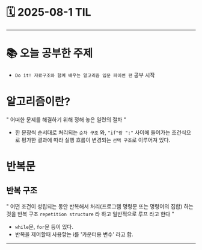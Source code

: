 # 🗓️ 2025-08-1 TIL
---
# 📚 오늘 공부한 주제
- ```Do it! 자료구조와 함꼐 배우는 알고리즘 입문 파이썬 편``` 공부 시작
# 알고리즘이란?
" 어떠한 문제를 해결하기 위해 정해 놓은 일련의 절차 "
- 한 문장씩 순서대로 처리되는 ```순차 구조``` 와, ``` "if"랑 ":" ``` 사이에 들어가는 조건식으로 평가한 결과에 따라 실행 흐름이 변경되는 ```선택 구조```로 이루어져 있다.

# 반복문
## 반복 구조
" 어떤 조건이 성립되는 동안 반복해서 처리(프로그램 명령문 또는 명령어의 집합) 하는것을 반복 구조 ```repetition structure``` 라 하고 일반적으로 루프 라고 한다 "
- ```while```문, ```for```문 등이 있다.
- 반복을 제어할때 사용핳는 i를 '카운터용 변수' 라고 함.

---


